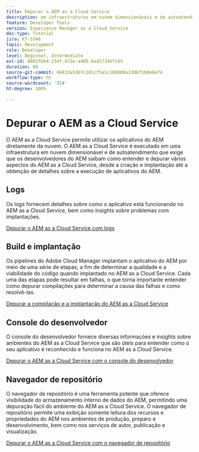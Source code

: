 ```yaml
---
title: Depurar o AEM as a Cloud Service
description: em infraestruturas em nuvem dimensionáveis e de autoatendimento exige que os(as) desenvolvedores(as) do AEM compreendam e saibam como depurar vários aspectos do AEM as a Cloud Service, desde a criação e implantação até a obtenção de detalhes sobre a execução de aplicativos do AEM.
feature: Developer Tools
version: Experience Manager as a Cloud Service
doc-type: Tutorial
jira: KT-5346
topic: Development
role: Developer
level: Beginner, Intermediate
exl-id: 8092fbb4-234f-472e-a405-8a45734b7c65
duration: 60
source-git-commit: 48433a5367c281cf5a1c106b08a1306f1b0e8ef4
workflow-type: ht
source-wordcount: '314'
ht-degree: 100%

---
```


# Depurar o AEM as a Cloud Service

O AEM as a Cloud Service permite utilizar os aplicativos do AEM diretamente da nuvem. O AEM as a Cloud Service é executado em uma infraestrutura em nuvem dimensionável e de autoatendimento que exige que os desenvolvedores do AEM saibam como entender e depurar vários aspectos do AEM as a Cloud Service, desde a criação e implantação até a obtenção de detalhes sobre a execução de aplicativos do AEM.

## Logs

Os logs fornecem detalhes sobre como o aplicativo está funcionando no AEM as a Cloud Service, bem como insights sobre problemas com implantações.

[Depurar o AEM as a Cloud Service com logs](./logs.md)

## Build e implantação

Os pipelines do Adobe Cloud Manager implantam o aplicativo do AEM por meio de uma série de etapas, a fim de determinar a qualidade e a viabilidade do código quando implantado no AEM as a Cloud Service. Cada uma das etapas pode resultar em falhas, o que torna importante entender como depurar compilações para determinar a causa das falhas e como resolvê-las.

[Depurar a compilação e a implantação do AEM as a Cloud Service](./build-and-deployment.md)

## Console do desenvolvedor

O console do desenvolvedor fornece diversas informações e insights sobre ambientes do AEM as a Cloud Service que são úteis para entender como o seu aplicativo é reconhecido e funciona no AEM as a Cloud Service.

[Depurar o AEM as a Cloud Service com o console do desenvolvedor](./developer-console.md)

## Navegador de repositório

O navegador de repositório é uma ferramenta potente que oferece visibilidade do armazenamento interno de dados do AEM, permitindo uma depuração fácil do ambiente do AEM as a Cloud Service. O navegador de repositório permite uma exibição somente leitura dos recursos e propriedades do AEM nos ambientes de produção, preparo e desenvolvimento, bem como nos serviços de autor, publicação e visualização.

[Depurar o AEM as a Cloud Service com o navegador de repositório](./repository-browser.md)
